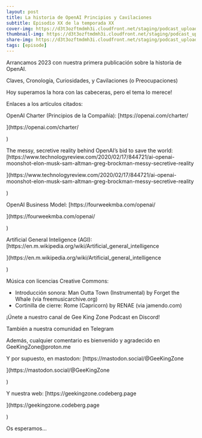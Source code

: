 ```yaml
---
layout: post
title: La historia de OpenAI Principios y Cavilaciones
subtitle: Episodio XX de la temporada XX
cover-img: https://d3t3ozftmdmh3i.cloudfront.net/staging/podcast_uploaded_episode/14743809/14743809-1691161859820-d98823d809171.jpg
thumbnail-img: https://d3t3ozftmdmh3i.cloudfront.net/staging/podcast_uploaded_episode/14743809/14743809-1691161859820-d98823d809171.jpg
share-img: https://d3t3ozftmdmh3i.cloudfront.net/staging/podcast_uploaded_episode/14743809/14743809-1691161859820-d98823d809171.jpg
tags: [episode]
---
```


<p>Arrancamos 2023 con nuestra primera publicación sobre la historia de OpenAI.</p>
<p>Claves, Cronología, Curiosidades, y Cavilaciones (o Preocupaciones)</p>
<p>Hoy superamos la hora con las cabeceras, pero el tema lo merece!</p>
<p>Enlaces a los artículos citados:</p>
<p>OpenAI Charter (Principios de la Compañía): [https://openai.com/charter/</p>](https://openai.com/charter/</p>)
<p>The messy, secretive reality behind OpenAI’s bid to save the world: [https://www.technologyreview.com/2020/02/17/844721/ai-openai-moonshot-elon-musk-sam-altman-greg-brockman-messy-secretive-reality</p>](https://www.technologyreview.com/2020/02/17/844721/ai-openai-moonshot-elon-musk-sam-altman-greg-brockman-messy-secretive-reality</p>)
<p>OpenAI Business Model: [https://fourweekmba.com/openai/</p>](https://fourweekmba.com/openai/</p>)
<p>Artificial General Inteligence (AGI): [https://en.m.wikipedia.org/wiki/Artificial_general_intelligence</p>](https://en.m.wikipedia.org/wiki/Artificial_general_intelligence</p>)
<p>Música con licencias Creative Commons:</p>
<ul>
 <li>Introducción sonora: Man Outta Town (Instrumental) by Forget the Whale (via freemusicarchive.org)</li>
 <li>Cortinilla de cierre: Rome (Capricorn) by RENAE (via jamendo.com)</li>
</ul>
<p>¡Únete a nuestro canal de Gee King Zone Podcast en Discord!</p>
<p>También a nuestra comunidad en Telegram</p>
<p>Además, cualquier comentario es bienvenido y agradecido en GeeKingZone@proton.me</p>
<p>Y por supuesto, en mastodon: [https://mastodon.social/@GeeKingZone</p>](https://mastodon.social/@GeeKingZone</p>)
<p>Y nuestra web: [https://geekingzone.codeberg.page</p>](https://geekingzone.codeberg.page</p>)
<p>Os esperamos...</p>
